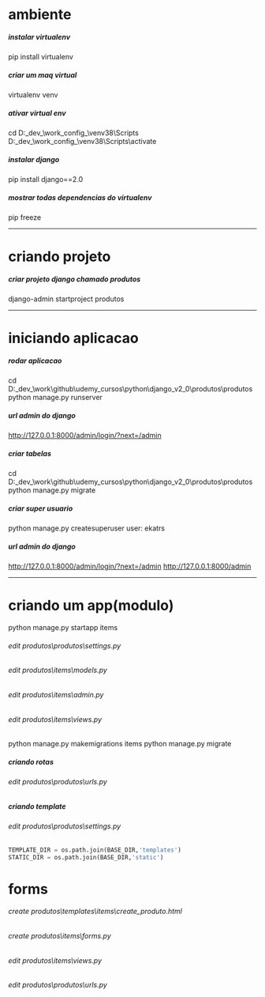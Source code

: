 # ambiente

##### instalar virtualenv
pip install virtualenv

##### criar um maq virtual
virtualenv venv

##### ativar virtual env 
cd D:\_dev_\work\_config_\venv38\Scripts
D:\_dev_\work\_config_\venv38\Scripts\activate

##### instalar django
pip install django==2.0

##### mostrar todas dependencias do virtualenv
pip freeze

---
# criando projeto

##### criar projeto django chamado produtos
django-admin startproject produtos

---
# iniciando aplicacao

##### rodar aplicacao
cd D:\_dev_\work\github\udemy_cursos\python\django_v2_0\produtos\produtos 
python manage.py runserver

#####  url admin do django
http://127.0.0.1:8000/admin/login/?next=/admin

#####  criar tabelas
cd D:\_dev_\work\github\udemy_cursos\python\django_v2_0\produtos\produtos
python manage.py migrate

#####  criar super usuario
python manage.py createsuperuser 
user: ekatrs

#####  url admin do django
http://127.0.0.1:8000/admin/login/?next=/admin
http://127.0.0.1:8000/admin

---
# criando um app(modulo)
python manage.py startapp items
###### edit produtos\produtos\settings.py
###### edit produtos\items\models.py
###### edit produtos\items\admin.py
###### edit produtos\items\views.py
python manage.py makemigrations items
python manage.py migrate

##### criando rotas
###### edit produtos\produtos\urls.py

##### criando template
###### edit produtos\produtos\settings.py
````python
TEMPLATE_DIR = os.path.join(BASE_DIR,'templates')
STATIC_DIR = os.path.join(BASE_DIR,'static')
````

# forms
###### create   produtos\templates\items\create_produto.html
###### create   produtos\items\forms.py
###### edit     produtos\items\views.py
###### edit     produtos\produtos\urls.py   

